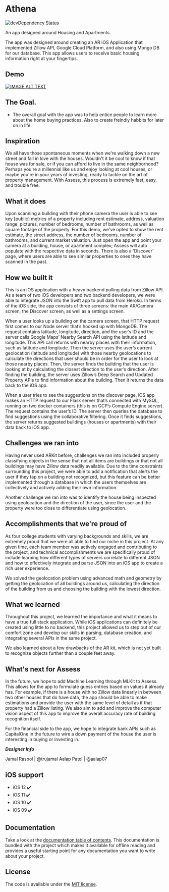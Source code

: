 # Athena

[![devDependency Status](https://david-dm.org/h5bp/html5-boilerplate/dev-status.svg)](https://david-dm.org/h5bp/html5-boilerplate#info=devDependencies)


An app designed around Housing and Apartments. 

The app was designed around creating an AR iOS Application that implemented Zillow API, Google Cloud Platform,
and also using Mongo DB for our database. This app allows users to receive basic
housing information right at your fingertips.

## Demo

<p align="center">

[![IMAGE ALT TEXT](http://img.youtube.com/vi/5UNDT1B4KtE/0.jpg)](https://www.youtube.com/watch?v=5UNDT1B4KtE&feature=youtu.be "App Demo")

</p>

## The Goal.
 * The overall goal with the app was to help entice people to learn more about the home buying practices. Also to create freindly habbits for later on in life.
 
 
## Inspiration
We all have those spontaneous moments when we're walking down a new street and fall in love with the houses. Wouldn't it be cool to know if that house was for sale, or if you can afford to live in the same neighborhood? Perhaps you're a millennial like us and enjoy looking at cool houses, or maybe you're in your years of investing, ready to tackle on the art of property management. With Assess, this process is extremely fast, easy, and trouble free.

## What it does
Upon scanning a building with their phone camera the user is able to see key [public] metrics of a property including rent estimate, address, valuation range, pictures, number of bedrooms, number of bathrooms, as well as square footage of the property. For this demo, we've opted to show the rent estimate, the street address, the number of bedrooms, number of bathrooms, and current market valuation. Just open the app and point your camera at a building, house, or apartment complex; Assess will auto populate with the respective data in seconds. There is also a 'Discover' page, where users are able to see similar properties to ones they have scanned in the past.

## How we built it
This is an iOS application with a heavy backend pulling data from Zillow API. As a team of two iOS developers and two backend developers, we were able to integrate JSON into the Swift app to pull data from Heroku. In terms of the iOS side, the app consists of three screens: the main AR/Camera screen, the Discover screen, as well as a settings screen.

When a user looks up a building on the camera screen, that HTTP request first comes to our Node server that’s hooked up with MongoDB. The request contains latitude, longitude, direction, and the user’s ID and the server calls Google Maps’ Nearby Search API using the latitude and longitude. This API call returns with nearby places with their information, such as latitude and longitude. Then the server uses the user’s current geolocation (latitude and longitude) with those nearby geolocations to calculate the directions that user should be in order for the user to look at those nearby places. Then, the server finds the building that the user is looking at by calculating the closest direction to the user’s direction. After finding the building, the server uses Zillow’s Deep Search and Updated Property APIs to find information about the building. Then it returns the data back to the iOS app.

When a user tries to see the suggestions on the discover page, iOS app makes an HTTP request to our Flask server that’s connected with MySQL, running on two docker containers (this is on GCP’s Compute Engine server). The request contains the user’s ID. The server then queries the database to find suggestions using the collaborative filtering. Once it finds suggestions, the server returns suggested buildings (houses or apartments) with their data back to iOS app.

## Challenges we ran into
Having never used ARKit before, challenges we ran into included properly classifying objects in the sense that not all items are buildings or that not all buildings may have Zillow data readily available. Due to the time constraints surrounding this project, we were able to add a notification that alerts the user if they tap on a building not recognized, but this feature can be better implemented through a database in which the users themselves are collectively and actively adding their own information.

Another challenge we ran into was to identify the house being inspected using geolocation and the direction of the user, since the user and the property were too close to differentiate using geolocation.

## Accomplishments that we're proud of
As four college students with varying backgrounds and skills, we are extremely proud that we were all able to find our niche in this project. At any given time, each team member was actively engaged and contributing to the project, and technical accomplishments we are specifically proud of include learning how different types of servers correlate to different JSON and how to effectively integrate and parse JSON into an iOS app to create a rich user experience.

We solved the geolocation problem using advanced math and geometry by getting the geolocation of all buildings around us, calculating the direction of the building from us and choosing the building with the lowest direction.

## What we learned
Throughout this project, we learned the importance and what it means to have a true full stack application. While iOS applications can definitely be created using little to no backend, this project allowed us to step out of our comfort zone and develop our skills in parsing, database creation, and integrating several APIs in the same project.

We also learned about a few drawbacks of the AR kit, which is not yet built to recognize objects further than a couple feet away.

## What's next for Assess
In the future, we hope to add Machine Learning through MLKit to Assess. This allows for the app to formulate guess entries based on values it already has. For example, if there is a house with no Zillow data linearly in between two other houses that do have data, the app should be able to make estimations and provide the user with the same level of detail as if that property had a Zillow listing. We also aim to add and improve the computer vision aspect of this app to improve the overall accuracy rate of building recognition itself.

For the financial side to the app, we hope to integrate bank APIs such as CapitalOne in the future to wire a down payment of the house the user is interesting in buying or investing in.


***Designer Info***

Jamal Rasool | @trujamal
Aalap Patel  | @aalap07


## iOS support

* iOS 12 ✔️
* iOS 11 ✔️
* iOS 10 ✔️
* iOS 09 ✔️


## Documentation

Take a look at the [documentation table of contents](dist/doc/TOC.md).
This documentation is bundled with the project which makes it
available for offline reading and provides a useful starting point for
any documentation you want to write about your project.

## License

The code is available under the [MIT license](LICENSE.txt).
